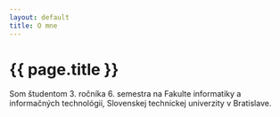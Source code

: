 ```yaml
---
layout: default
title: O mne
---
```

# {{ page.title }}

Som študentom 3. ročníka 6. semestra na Fakulte informatiky a informačných technológií, Slovenskej technickej univerzity v Bratislave.

